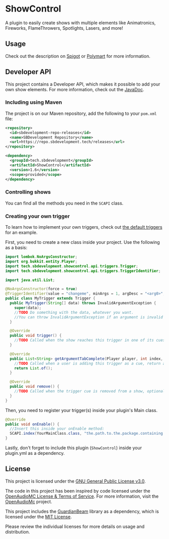 # ShowControl
A plugin to easily create shows with multiple elements like Animatronics, Fireworks, FlameThrowers, Spotlights, Lasers, and more!

## Usage
Check out the description on [Spigot](https://www.spigotmc.org/resources/showcontrol.112641/) or [Polymart](https://polymart.org/resource/showcontrol.4793) for more information.

## Developer API
This project contains a Developer API, which makes it possible to add your own show elements. For more information, check out the [JavaDoc](https://sbdevelopment.tech/javadoc/showcontrol/).

### Including using Maven
The project is on our Maven repository, add the following to your `pom.xml` file:
```xml
<repository>
  <id>sbdevelopment-repo-releases</id>
  <name>SBDevelopment Repository</name>
  <url>https://repo.sbdevelopment.tech/releases</url>
</repository>

<dependency>
  <groupId>tech.sbdevelopment</groupId>
  <artifactId>ShowControl</artifactId>
  <version>1.6</version>
  <scope>provided</scope>
</dependency>
```

### Controlling shows
You can find all the methods you need in the `SCAPI` class.

### Creating your own trigger
To learn how to implement your own triggers, check out [the default triggers](https://github.com/SBDPlugins/ShowControl/tree/master/src/main/java/tech/sbdevelopment/showcontrol/api/triggers/impl) for an example.

First, you need to create a new class inside your project. Use the following as a basis:
```java
import lombok.NoArgsConstructor;
import org.bukkit.entity.Player;
import tech.sbdevelopment.showcontrol.api.triggers.Trigger;
import tech.sbdevelopment.showcontrol.api.triggers.TriggerIdentifier;

import java.util.List;

@NoArgsConstructor(force = true)
@TriggerIdentifier(value = "changeme", minArgs = 1, argDesc = "<arg0>", item = Material.GRASS_BLOCK)
public class MyTrigger extends Trigger {
  public MyTrigger(String[] data) throws InvalidArgumentException {
    super(data);
    //TODO Do something with the data, whatever you want.
    //You can throw InvalidArgumentException if an argument is invalid (not the type you except).
  }

  @Override
  public void trigger() {
    //TODO Called when the show reaches this trigger in one of its cues, execute the trigger here.
  }

  @Override
  public List<String> getArgumentTabComplete(Player player, int index, String arg) {
    //TODO Called when a user is adding this trigger as a cue, return a list of values for the provided arg. Starts on 0, which is the first argument of your trigger.
    return List.of();
  }

  @Override
  public void remove() {
    //TODO Called when the trigger cue is removed from a show, optional method!
  }
}
```

Then, you need to register your trigger(s) inside your plugin's Main class.
```java
@Override
public void onEnable() {
  //Insert this inside your onEnable method:
  SCAPI.index(YourMainClass.class, "the.path.to.the.package.containing.the.triggers.you.created");
}
```

Lastly, don't forget to include this plugin (`ShowControl`) inside your plugin.yml as a dependency.

## License
This project is licensed under the [GNU General Public License v3.0](https://opensource.org/licenses/GPL-3.0).

The code in this project has been inspired by code licensed under the [OpenAudioMC License & Terms of Service](https://account.openaudiomc.net/terms). For more information, visit the [OpenAudioMc](https://github.com/Mindgamesnl/OpenAudioMc) project.

This project includes the [GuardianBeam](https://github.com/SkytAsul/GuardianBeam) library as a dependency, which is licensed under the [MIT License](https://opensource.org/licenses/MIT).

Please review the individual licenses for more details on usage and distribution.
